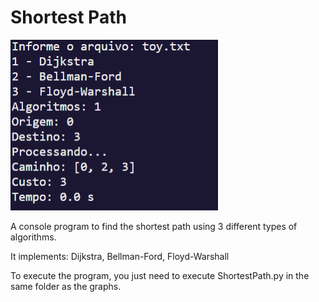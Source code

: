 # Shortest Path

<p>
  <img src="https://github.com/GabrielCalhabeu/ShortestPath/blob/main/assets/Example.png" alt="Shortest-Path">
</p>

A console program to find the shortest path using 3 different types of algorithms.

It implements: Dijkstra, Bellman-Ford, Floyd-Warshall

To execute the program, you just need to execute ShortestPath.py in the same folder as the graphs.
